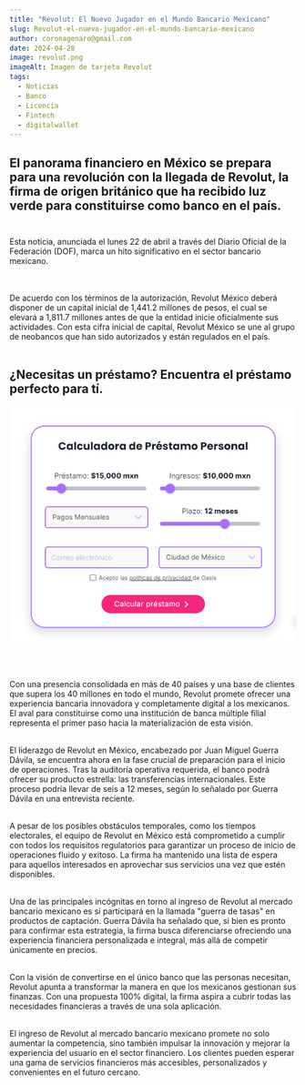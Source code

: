 ```yaml
---
title: "Revolut: El Nuevo Jugador en el Mundo Bancario Mexicano"
slug: Revolut-el-nuevo-jugador-en-el-mundo-bancario-mexicano
author: coronagenaro@gmail.com
date: 2024-04-28
image: revolut.png
imageAlt: Imagen de tarjeta Revolut
tags:
  - Noticias
  - Banco
  - Licencia
  - Fintech
  - digitalwallet
---
```

## El panorama financiero en México se prepara para una revolución con la llegada de **Revolut**, la firma de origen británico que ha recibido luz verde para constituirse como banco en el país.<br/><br/>

Esta noticia, anunciada el lunes 22 de abril a través del Diario Oficial de la Federación (DOF), marca un hito significativo en el sector bancario mexicano.<br/><br/>

\
De acuerdo con los términos de la autorización, Revolut México deberá disponer de un capital inicial de 1,441.2 millones de pesos, el cual se elevará a 1,811.7 millones antes de que la entidad inicie oficialmente sus actividades. Con esta cifra inicial de capital, Revolut México se une al grupo de neobancos que han sido autorizados y están regulados en el país.<br/><br/>

<!--StartFragment-->

## **¿﻿Necesitas un préstamo? Encuentra el préstamo perfecto para tí.**

[![imagen de calculadora comparador de préstamos](calculadora-oasis.png "calculadora comparador de préstamos Oasis Financiero")](https://oasisfinanciero.com/compara/prestamos-personales)

<br/><br/>

Con una presencia consolidada en más de 40 países y una base de clientes que supera los 40 millones en todo el mundo, Revolut promete ofrecer una experiencia bancaria innovadora y completamente digital a los mexicanos. El aval para constituirse como una institución de banca múltiple filial representa el primer paso hacia la materialización de esta visión.<br/><br/>

El liderazgo de Revolut en México, encabezado por Juan Miguel Guerra Dávila, se encuentra ahora en la fase crucial de preparación para el inicio de operaciones. Tras la auditoría operativa requerida, el banco podrá ofrecer su producto estrella: las transferencias internacionales. Este proceso podría llevar de seis a 12 meses, según lo señalado por Guerra Dávila en una entrevista reciente.<br/><br/>

A pesar de los posibles obstáculos temporales, como los tiempos electorales, el equipo de Revolut en México está comprometido a cumplir con todos los requisitos regulatorios para garantizar un proceso de inicio de operaciones fluido y exitoso. La firma ha mantenido una lista de espera para aquellos interesados en aprovechar sus servicios una vez que estén disponibles.<br/><br/>

Una de las principales incógnitas en torno al ingreso de Revolut al mercado bancario mexicano es si participará en la llamada "guerra de tasas" en productos de captación. Guerra Dávila ha señalado que, si bien es pronto para confirmar esta estrategia, la firma busca diferenciarse ofreciendo una experiencia financiera personalizada e integral, más allá de competir únicamente en precios.<br/><br/>

Con la visión de convertirse en el único banco que las personas necesitan, Revolut apunta a transformar la manera en que los mexicanos gestionan sus finanzas. Con una propuesta 100% digital, la firma aspira a cubrir todas las necesidades financieras a través de una sola aplicación.<br/><br/>

El ingreso de Revolut al mercado bancario mexicano promete no solo aumentar la competencia, sino también impulsar la innovación y mejorar la experiencia del usuario en el sector financiero. Los clientes pueden esperar una gama de servicios financieros más accesibles, personalizados y convenientes en el futuro cercano.<br/><br/>

<!--EndFragment-->